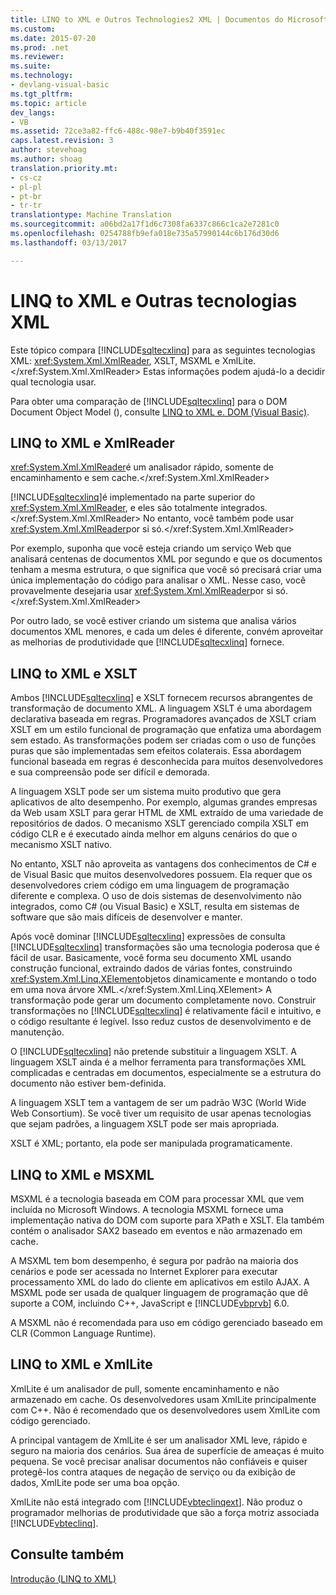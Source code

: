 ```yaml
---
title: LINQ to XML e Outros Technologies2 XML | Documentos do Microsoft
ms.custom: 
ms.date: 2015-07-20
ms.prod: .net
ms.reviewer: 
ms.suite: 
ms.technology:
- devlang-visual-basic
ms.tgt_pltfrm: 
ms.topic: article
dev_langs:
- VB
ms.assetid: 72ce3a82-ffc6-488c-98e7-b9b40f3591ec
caps.latest.revision: 3
author: stevehoag
ms.author: shoag
translation.priority.mt:
- cs-cz
- pl-pl
- pt-br
- tr-tr
translationtype: Machine Translation
ms.sourcegitcommit: a06bd2a17f1d6c7308fa6337c866c1ca2e7281c0
ms.openlocfilehash: 0254788fb9efa018e735a57990144c6b176d30d6
ms.lasthandoff: 03/13/2017

---
```

# <a name="linq-to-xml-vs-other-xml-technologies"></a>LINQ to XML e Outras tecnologias XML
Este tópico compara [!INCLUDE[sqltecxlinq](../../../../csharp/programming-guide/concepts/linq/includes/sqltecxlinq_md.md)] para as seguintes tecnologias XML: <xref:System.Xml.XmlReader>, XSLT, MSXML e XmlLite.</xref:System.Xml.XmlReader> Estas informações podem ajudá-lo a decidir qual tecnologia usar.  
  
 Para obter uma comparação de [!INCLUDE[sqltecxlinq](../../../../csharp/programming-guide/concepts/linq/includes/sqltecxlinq_md.md)] para o DOM Document Object Model (), consulte [LINQ to XML e. DOM (Visual Basic)](../../../../visual-basic/programming-guide/concepts/linq/linq-to-xml-vs-dom.md).  
  
## <a name="linq-to-xml-vs-xmlreader"></a>LINQ to XML e XmlReader  
 <xref:System.Xml.XmlReader>é um analisador rápido, somente de encaminhamento e sem cache.</xref:System.Xml.XmlReader>  
  
 [!INCLUDE[sqltecxlinq](../../../../csharp/programming-guide/concepts/linq/includes/sqltecxlinq_md.md)]é implementado na parte superior do <xref:System.Xml.XmlReader>, e eles são totalmente integrados.</xref:System.Xml.XmlReader> No entanto, você também pode usar <xref:System.Xml.XmlReader>por si só.</xref:System.Xml.XmlReader>  
  
 Por exemplo, suponha que você esteja criando um serviço Web que analisará centenas de documentos XML por segundo e que os documentos tenham a mesma estrutura, o que significa que você só precisará criar uma única implementação do código para analisar o XML. Nesse caso, você provavelmente desejaria usar <xref:System.Xml.XmlReader>por si só.</xref:System.Xml.XmlReader>  
  
 Por outro lado, se você estiver criando um sistema que analisa vários documentos XML menores, e cada um deles é diferente, convém aproveitar as melhorias de produtividade que [!INCLUDE[sqltecxlinq](../../../../csharp/programming-guide/concepts/linq/includes/sqltecxlinq_md.md)] fornece.  
  
## <a name="linq-to-xml-vs-xslt"></a>LINQ to XML e XSLT  
 Ambos [!INCLUDE[sqltecxlinq](../../../../csharp/programming-guide/concepts/linq/includes/sqltecxlinq_md.md)] e XSLT fornecem recursos abrangentes de transformação de documento XML. A linguagem XSLT é uma abordagem declarativa baseada em regras. Programadores avançados de XSLT criam XSLT em um estilo funcional de programação que enfatiza uma abordagem sem estado. As transformações podem ser criadas com o uso de funções puras que são implementadas sem efeitos colaterais. Essa abordagem funcional baseada em regras é desconhecida para muitos desenvolvedores e sua compreensão pode ser difícil e demorada.  
  
 A linguagem XSLT pode ser um sistema muito produtivo que gera aplicativos de alto desempenho. Por exemplo, algumas grandes empresas da Web usam XSLT para gerar HTML de XML extraído de uma variedade de repositórios de dados. O mecanismo XSLT gerenciado compila XSLT em código CLR e é executado ainda melhor em alguns cenários do que o mecanismo XSLT nativo.  
  
 No entanto, XSLT não aproveita as vantagens dos conhecimentos de C# e de Visual Basic que muitos desenvolvedores possuem. Ela requer que os desenvolvedores criem código em uma linguagem de programação diferente e complexa. O uso de dois sistemas de desenvolvimento não integrados, como C# (ou Visual Basic) e XSLT, resulta em sistemas de software que são mais difíceis de desenvolver e manter.  
  
 Após você dominar [!INCLUDE[sqltecxlinq](../../../../csharp/programming-guide/concepts/linq/includes/sqltecxlinq_md.md)] expressões de consulta [!INCLUDE[sqltecxlinq](../../../../csharp/programming-guide/concepts/linq/includes/sqltecxlinq_md.md)] transformações são uma tecnologia poderosa que é fácil de usar. Basicamente, você forma seu documento XML usando construção funcional, extraindo dados de várias fontes, construindo <xref:System.Xml.Linq.XElement>objetos dinamicamente e montando o todo em uma nova árvore XML.</xref:System.Xml.Linq.XElement> A transformação pode gerar um documento completamente novo. Construir transformações no [!INCLUDE[sqltecxlinq](../../../../csharp/programming-guide/concepts/linq/includes/sqltecxlinq_md.md)] é relativamente fácil e intuitivo, e o código resultante é legível. Isso reduz custos de desenvolvimento e de manutenção.  
  
 O [!INCLUDE[sqltecxlinq](../../../../csharp/programming-guide/concepts/linq/includes/sqltecxlinq_md.md)] não pretende substituir a linguagem XSLT. A linguagem XSLT ainda é a melhor ferramenta para transformações XML complicadas e centradas em documentos, especialmente se a estrutura do documento não estiver bem-definida.  
  
 A linguagem XSLT tem a vantagem de ser um padrão W3C (World Wide Web Consortium). Se você tiver um requisito de usar apenas tecnologias que sejam padrões, a linguagem XSLT pode ser mais apropriada.  
  
 XSLT é XML; portanto, ela pode ser manipulada programaticamente.  
  
## <a name="linq-to-xml-vs-msxml"></a>LINQ to XML e MSXML  
 MSXML é a tecnologia baseada em COM para processar XML que vem incluída no Microsoft Windows. A tecnologia MSXML fornece uma implementação nativa do DOM com suporte para XPath e XSLT. Ela também contém o analisador SAX2 baseado em eventos e não armazenado em cache.  
  
 A MSXML tem bom desempenho, é segura por padrão na maioria dos cenários e pode ser acessada no Internet Explorer para executar processamento XML do lado do cliente em aplicativos em estilo AJAX. A MSXML pode ser usada de qualquer linguagem de programação que dê suporte a COM, incluindo C++, JavaScript e [!INCLUDE[vbprvb](../../../../csharp/programming-guide/concepts/linq/includes/vbprvb_md.md)] 6.0.  
  
 A MSXML não é recomendada para uso em código gerenciado baseado em CLR (Common Language Runtime).  
  
## <a name="linq-to-xml-vs-xmllite"></a>LINQ to XML e XmlLite  
 XmlLite é um analisador de pull, somente encaminhamento e não armazenado em cache. Os desenvolvedores usam XmlLite principalmente com C++. Não é recomendado que os desenvolvedores usem XmlLite com código gerenciado.  
  
 A principal vantagem de XmlLite é ser um analisador XML leve, rápido e seguro na maioria dos cenários. Sua área de superfície de ameaças é muito pequena. Se você precisar analisar documentos não confiáveis e quiser protegê-los contra ataques de negação de serviço ou da exibição de dados, XmlLite pode ser uma boa opção.  
  
 XmlLite não está integrado com [!INCLUDE[vbteclinqext](../../../../csharp/getting-started/includes/vbteclinqext_md.md)]. Não produz o programador melhorias de produtividade que são a força motriz associada [!INCLUDE[vbteclinq](../../../../csharp/includes/vbteclinq_md.md)].  
  
## <a name="see-also"></a>Consulte também  
 [Introdução (LINQ to XML)](../../../../visual-basic/programming-guide/concepts/linq/getting-started-linq-to-xml.md)
